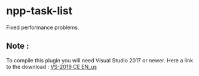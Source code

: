 # npp-task-list

Fixed performance problems.

## Note :
To compile this plugin you will need Visual Studio 2017 or newer.
Here a link to the download : [VS-2019 CE EN_us](https://download.visualstudio.microsoft.com/download/pr/9b3476ff-6d0a-4ff8-956d-270147f21cd4/76e39c746d9e2fc3eadd003b5b11440bcf926f3948fb2df14d5938a1a8b2b32f/vs_Community.exe)

